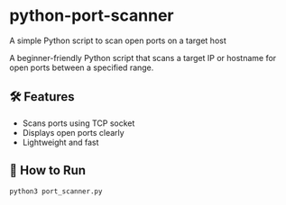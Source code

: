 # python-port-scanner
A simple Python script to scan open ports on a target host

A beginner-friendly Python script that scans a target IP or hostname for open ports between a specified range.

## 🛠 Features
- Scans ports using TCP socket
- Displays open ports clearly
- Lightweight and fast

## 🚀 How to Run

```bash
python3 port_scanner.py
